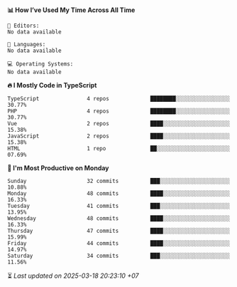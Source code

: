 <!--START_SECTION:readme-stats-->
**📊 How I’ve Used My Time Across All Time**

```text
📝 Editors:
No data available

💬 Languages:
No data available

💻 Operating Systems:
No data available
```

**🔥 I Mostly Code in TypeScript**

```text
TypeScript               4 repos             ████████░░░░░░░░░░░░░░░░░   30.77%
PHP                      4 repos             ████████░░░░░░░░░░░░░░░░░   30.77%
Vue                      2 repos             ████░░░░░░░░░░░░░░░░░░░░░   15.38%
JavaScript               2 repos             ████░░░░░░░░░░░░░░░░░░░░░   15.38%
HTML                     1 repo              ██░░░░░░░░░░░░░░░░░░░░░░░   07.69%
```

**📅 I'm Most Productive on Monday**

```text
Sunday                   32 commits          ███░░░░░░░░░░░░░░░░░░░░░░   10.88%
Monday                   48 commits          ████░░░░░░░░░░░░░░░░░░░░░   16.33%
Tuesday                  41 commits          ███░░░░░░░░░░░░░░░░░░░░░░   13.95%
Wednesday                48 commits          ████░░░░░░░░░░░░░░░░░░░░░   16.33%
Thursday                 47 commits          ████░░░░░░░░░░░░░░░░░░░░░   15.99%
Friday                   44 commits          ████░░░░░░░░░░░░░░░░░░░░░   14.97%
Saturday                 34 commits          ███░░░░░░░░░░░░░░░░░░░░░░   11.56%
```



⏳ *Last updated on 2025-03-18 20:23:10 +07*
<!--END_SECTION:readme-stats-->